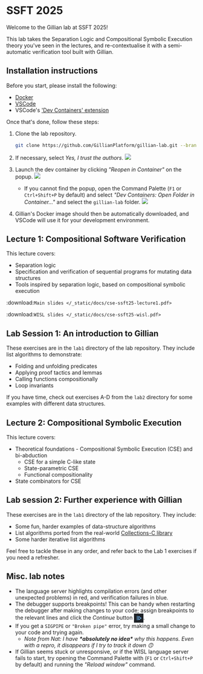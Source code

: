 # SSFT 2025

Welcome to the Gillian lab at SSFT 2025!

This lab takes the Separation Logic and Compositional Symbolic Execution theory you've seen in the lectures, and re-contextualise it with a semi-automatic verification tool built with Gillian.

## Installation instructions
Before you start, please install the following:

* [Docker](https://docs.docker.com/desktop/)
* [VSCode](https://code.visualstudio.com/)
* VSCode's ['Dev Containers' extension](https://marketplace.visualstudio.com/items?itemName=ms-vscode-remote.remote-containers)

Once that's done, follow these steps:

1. Clone the lab repository.
   ```bash
   git clone https://github.com/GillianPlatform/gillian-lab.git --branch SSFT25
   ```

2. If necessary, select *Yes, I trust the authors*.
   ![](/img/trust_authors.png)

3. Launch the dev container by clicking *"Reopen in Container"* on the popup.
   ![](/img/reopen_in_container.png)

   - If you cannot find the popup, open the Command Palette (`F1` or `Ctrl+Shift+P` by default) and select *"Dev Containers: Open Folder in Container..."* and select the `gillian-lab` folder.
     ![](/img/open_folder_in_container.png)

4. Gillian's Docker image should then be automatically downloaded, and VSCode will use it for your development environment.

## Lecture 1: Compositional Software Verification

This lecture covers:
- Separation logic
- Specification and verification of sequential programs for mutating data structures
- Tools inspired by separation logic, based on compositional symbolic execution

:download:`Main slides </_static/docs/cse-ssft25-lecture1.pdf>`

:download:`WISL slides </_static/docs/cse-ssft25-wisl.pdf>`

## Lab Session 1: An introduction to Gillian

These exercises are in the `lab1` directory of the lab repository. They include list algorithms to demonstrate:

* Folding and unfolding predicates
* Applying proof tactics and lemmas
* Calling functions compositionally
* Loop invariants

If you have time, check out exercises A-D from the `lab2` directory for some examples with different data structures.

## Lecture 2: Compositional Symbolic Execution

This lecture covers:

- Theoretical foundations - Compositional Symbolic Execution (CSE) and bi-abduction
  - CSE for a simple C-like state
  - State-parametric CSE
  - Functional compositionality
- State combinators for CSE 

## Lab session 2: Further experience with Gillian

These exercises are in the `lab1` directory of the lab repository. They include:

- Some fun, harder examples of data-structure algorithms
- List algorithms ported from the real-world [Collections-C library](https://github.com/srdja/Collections-C)
- Some harder iterative list algorithms

Feel free to tackle these in any order, and refer back to the Lab 1 exercises if you need a refresher.

## Misc. lab notes

- The language server highlights compilation errors (and other unexpected problems) in red, and verification failures in blue.
- The debugger supports breakpoints! This can be handy when restarting the debugger after making changes to your code; assign breakpoints to the relevant lines and click the *Continue* button <img src="./continue_button.png" style="display: inline-block; width: 1.75em; vertical-align: middle" />.
- If you get a `SIGPIPE` or `"Broken pipe"` error, try making a small change to your code and trying again.
   - *Note from Nat: I have **\*absolutely no idea\*** why this happens. Even with a repro, it disappears if I try to track it down 🙃*
- If Gillian seems stuck or unresponsive, or if the WISL language server fails to start, try opening the Command Palette with (`F1` or `Ctrl+Shift+P` by default) and running the *"Reload window"* command.
